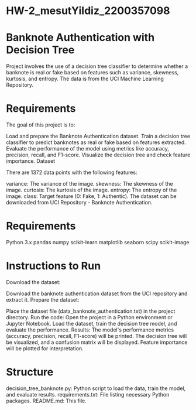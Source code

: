 # HW-2_mesutYildiz_2200357098

# Banknote Authentication with Decision Tree

Project involves the use of a decision tree classifier to determine whether a banknote is real or fake based on features such as variance, skewness, kurtosis, and entropy. The data is from the UCI Machine Learning Repository.

# Requirements
The goal of this project is to:

Load and prepare the Banknote Authentication dataset.
Train a decision tree classifier to predict banknotes as real or fake based on features extracted.
Evaluate the performance of the model using metrics like accuracy, precision, recall, and F1-score.
Visualize the decision tree and check feature importance.
Dataset

There are 1372 data points with the following features:

variance: The variance of the image.
skewness: The skewness of the image.
curtosis: The kurtosis of the image.
entropy: The entropy of the image.
class: Target feature (0: Fake, 1: Authentic).
The dataset can be downloaded from UCI Repository - Banknote Authentication.

# Requirements

Python 3.x
pandas
numpy
scikit-learn
matplotlib
seaborn
scipy
scikit-image
# Instructions to Run

Download the dataset:

Download the banknote authentication dataset from the UCI repository and extract it.
Prepare the dataset:

Place the dataset file (data_banknote_authentication.txt) in the project directory.
Run the code:
Open the project in a Python environment or Jupyter Notebook.
Load the dataset, train the decision tree model, and evaluate the performance.
Results:
The model's performance metrics (accuracy, precision, recall, F1-score) will be printed.
The decision tree will be visualized, and a confusion matrix will be displayed.
Feature importance will be plotted for interpretation.
# Structure

decision_tree_banknote.py: Python script to load the data, train the model, and evaluate results.
requirements.txt: File listing necessary Python packages.
README.md: This file.
